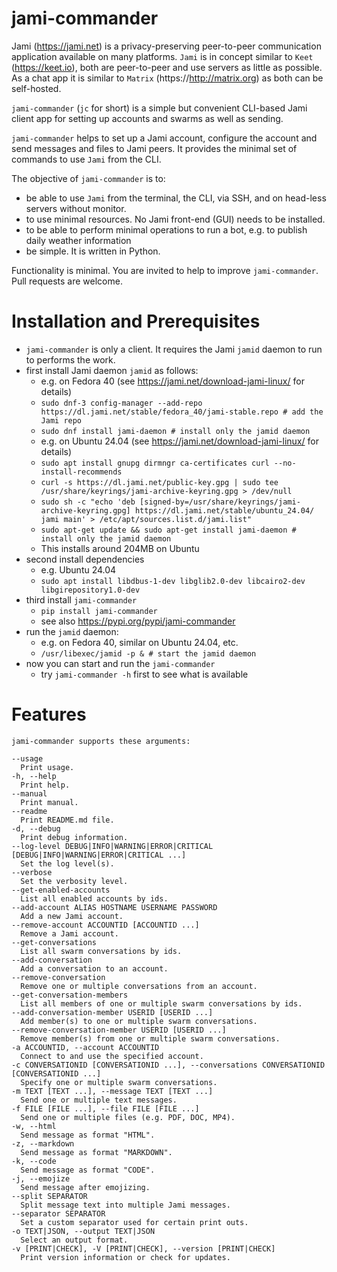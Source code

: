 # jami-commander

Jami (https://jami.net) is a privacy-preserving peer-to-peer communication application available on many platforms. `Jami` is in concept similar to `Keet` (https://keet.io), both are peer-to-peer and use servers as little as possible. As a chat app it is similar to `Matrix` (https://http://matrix.org) as both can be self-hosted.

`jami-commander` (`jc` for short) is a simple but convenient CLI-based Jami client app for setting up accounts and swarms as well as sending.

`jami-commander` helps to set up a Jami account, configure the account and send messages and files to Jami peers. It provides the minimal set of commands to use `Jami` from the CLI.

The objective of `jami-commander` is to:

+ be able to use `Jami` from the terminal, the CLI, via SSH, and on head-less servers without monitor.
+ to use minimal resources. No Jami front-end (GUI) needs to be installed.
+ to be able to perform minimal operations to run a bot, e.g. to publish daily weather information
+ be simple. It is written in Python.

Functionality is minimal. You are invited to help to improve `jami-commander`. Pull requests are welcome.

# Installation and Prerequisites

+ `jami-commander` is only a client. It requires the Jami `jamid` daemon to run to performs the work.
+ first install Jami daemon `jamid` as follows:
  + e.g. on Fedora 40 (see https://jami.net/download-jami-linux/ for details)
  + `sudo dnf-3 config-manager --add-repo https://dl.jami.net/stable/fedora_40/jami-stable.repo # add the Jami repo`
  + `sudo dnf install jami-daemon # install only the jamid daemon`
  + e.g. on Ubuntu 24.04 (see https://jami.net/download-jami-linux/ for details)
  + `sudo apt install gnupg dirmngr ca-certificates curl --no-install-recommends`
  + `curl -s https://dl.jami.net/public-key.gpg | sudo tee /usr/share/keyrings/jami-archive-keyring.gpg > /dev/null`
  + `sudo sh -c "echo 'deb [signed-by=/usr/share/keyrings/jami-archive-keyring.gpg] https://dl.jami.net/stable/ubuntu_24.04/ jami main' > /etc/apt/sources.list.d/jami.list"`
  + `sudo apt-get update && sudo apt-get install jami-daemon # install only the jamid daemon`
  + This installs around 204MB on Ubuntu
+ second install dependencies
  + e.g. Ubuntu 24.04
  + `sudo apt install libdbus-1-dev libglib2.0-dev libcairo2-dev libgirepository1.0-dev`
+ third install `jami-commander`
  + `pip install jami-commander`
  + see also https://pypi.org/pypi/jami-commander
+ run the `jamid` daemon:
  + e.g. on Fedora 40, similar on Ubuntu 24.04, etc.
  + `/usr/libexec/jamid -p & # start the jamid daemon`
+ now you can start and run the `jami-commander`
  + try `jami-commander -h` first to see what is available

# Features

```
jami-commander supports these arguments:

--usage
  Print usage.
-h, --help
  Print help.
--manual
  Print manual.
--readme
  Print README.md file.
-d, --debug
  Print debug information.
--log-level DEBUG|INFO|WARNING|ERROR|CRITICAL [DEBUG|INFO|WARNING|ERROR|CRITICAL ...]
  Set the log level(s).
--verbose
  Set the verbosity level.
--get-enabled-accounts
  List all enabled accounts by ids.
--add-account ALIAS HOSTNAME USERNAME PASSWORD
  Add a new Jami account.
--remove-account ACCOUNTID [ACCOUNTID ...]
  Remove a Jami account.
--get-conversations
  List all swarm conversations by ids.
--add-conversation
  Add a conversation to an account.
--remove-conversation
  Remove one or multiple conversations from an account.
--get-conversation-members
  List all members of one or multiple swarm conversations by ids.
--add-conversation-member USERID [USERID ...]
  Add member(s) to one or multiple swarm conversations.
--remove-conversation-member USERID [USERID ...]
  Remove member(s) from one or multiple swarm conversations.
-a ACCOUNTID, --account ACCOUNTID
  Connect to and use the specified account.
-c CONVERSATIONID [CONVERSATIONID ...], --conversations CONVERSATIONID [CONVERSATIONID ...]
  Specify one or multiple swarm conversations.
-m TEXT [TEXT ...], --message TEXT [TEXT ...]
  Send one or multiple text messages.
-f FILE [FILE ...], --file FILE [FILE ...]
  Send one or multiple files (e.g. PDF, DOC, MP4).
-w, --html
  Send message as format "HTML".
-z, --markdown
  Send message as format "MARKDOWN".
-k, --code
  Send message as format "CODE".
-j, --emojize
  Send message after emojizing.
--split SEPARATOR
  Split message text into multiple Jami messages.
--separator SEPARATOR
  Set a custom separator used for certain print outs.
-o TEXT|JSON, --output TEXT|JSON
  Select an output format.
-v [PRINT|CHECK], -V [PRINT|CHECK], --version [PRINT|CHECK]
  Print version information or check for updates.
```
